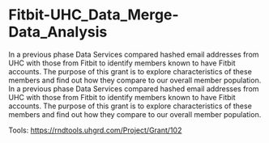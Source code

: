 # Fitbit-UHC_Data_Merge-Data_Analysis

In a previous phase Data Services compared hashed email addresses from UHC with those from Fitbit to identify members known to have Fitbit accounts. The purpose of this grant is to explore characteristics of these members and find out how they compare to our overall member population. In a previous phase Data Services compared hashed email addresses from UHC with those from Fitbit to identify members known to have Fitbit accounts. The purpose of this grant is to explore characteristics of these members and find out how they compare to our overall member population.

Tools: https://rndtools.uhgrd.com/Project/Grant/102


